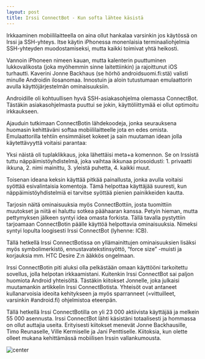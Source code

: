 ```yaml
---
layout: post
title: Irssi ConnectBot - Kun softa lähtee käsistä
---
```

Irkkaaminen mobiililaitteella on aina ollut hankalaa varsinkin jos käytössä on Irssi ja SSH-yhteys. Itse käytin iPhonessa monenlaisia terminaaliohjelmia SSH-yhteyden muodostamiseksi, mutta kaikki toimivat yhtä heikosti.

Vannoin iPhoneen nimeen kauan, mutta kalenterin puuttuminen lukkovalikosta (joka myöhemmin sinne laitettiinkin) ja rajoittunut iOS turhautti. Kaverini Jonne Backhaus (se hörhö androidsuomi.fi:stä) valisti minulle Androidin ilosanomaa. Innostuin ja aloin tutustumaan emulaattorin avulla käyttöjärjestelmän ominaisuuksiin.

Androidille oli kohtuullisen hyvä SSH-asiakasohjelma olemassa ConnectBot. Tästäkin asiakasohjelmasta puuttui se jokin, käyttöliittymää ei ollut optimoitu irkkaukseen.

Ajauduin tutkimaan ConnectBotin lähdekoodeja, jonka seurauksena huomasin kehittäväni softaa mobiililaitteelle jota en edes omista. Emulaattorilla tehtiin ensimmäiset kokeet ja sain muutaman idean jolla käytettävyyttä voitaisi parantaa:

Yksi näistä oli tuplaklikkaus, joka lähettäisi meta+a komennon. Se on Irssistä tuttu näppäimistöyhdistelmä, joka vaihtaa ikkunaa priosoidusti: 1. privaatti ikkuna, 2. nimi mainittu, 3. yleistä puhetta, 4. kaikki muut.

Toisenan ideana keksin käyttää pitkää painallusta, jonka avulla voitaisi syöttää esivalintaisia komentoja. Tämä helpottaa käyttäjää suuresti, kun näppäimistöyhdistelmiä ei tarvitse syöttää pienien painikkeiden kautta.

Tarjosin näitä ominaisuuksia myös ConnectBottiin, josta tuomittiin muutokset ja niitä ei haluttu sotkea päähaaran kanssa. Petyin hieman, mutta pettymyksen jälkeen syntyi idea omasta forkista. Tällä tavalla pystyttiin tarjoamaan ConnectBotin päälle käyttöä helpottavia ominaisuuksia. Nimeksi syntyi lopulta loogisesti Irssi ConnectBot (lyhenne: ICB).

Tällä hetkellä Irssi ConnectBotissa on yllämainittujen ominaisuuksien lisäksi myös symbolimerkistö, ennustavatekstinsyöttö, “force size” -muisti ja korjauksia mm. HTC Desire Z:n ääkkös ongelmaan.

Irssi ConnectBotin piti aluksi olla pelkästään omaan käyttööni tarkoitettu sovellus, jolla helpotan irkkaamistani. Kuitenkin Irssi ConnectBot sai paljon huomiota Android yhteisöltä. Tästäkin kiitokset Jonnelle, joka julkaisi muutamankin artikkelin Irssi ConnectBotista. Yhteisöt ovat antaneet kullanarvoisia ideoita kehitykseen ja myös sparranneet (=vittuilleet, varsinkin #android.fi) ohjelmistoa eteenpän.

Tällä hetkellä Irssi ConnectBotilla on yli 23 000 aktiivista käyttäjää ja melkein 55 000 asennusta. Irssi ConnectBot lähti käsistäni totaalisesti ja hommassa on ollut auttajia useita. Erityisesti kiitokset menevät Jonne Backhausille, Timo Reunaselle, Ville Kermiselle ja Jani Penttiselle. Kiitoksia, kun olette olleet mukana kehittämässä mobiilisen Irssin vallankumousta.

![center](http://f.cl.ly/items/060z0I0V2C1B2I3E313a/Screen%20Shot%202011-11-24%20at%2022.30.04.png)	
